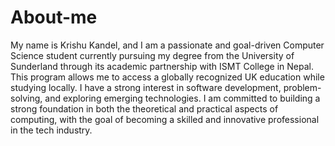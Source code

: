 # About-me
My name is Krishu Kandel, and I am a passionate and goal-driven Computer Science student currently pursuing my degree from the University of Sunderland through its academic partnership with ISMT College in Nepal. This program allows me to access a globally recognized UK education while studying locally. I have a strong interest in software development, problem-solving, and exploring emerging technologies. I am committed to building a strong foundation in both the theoretical and practical aspects of computing, with the goal of becoming a skilled and innovative professional in the tech industry.
